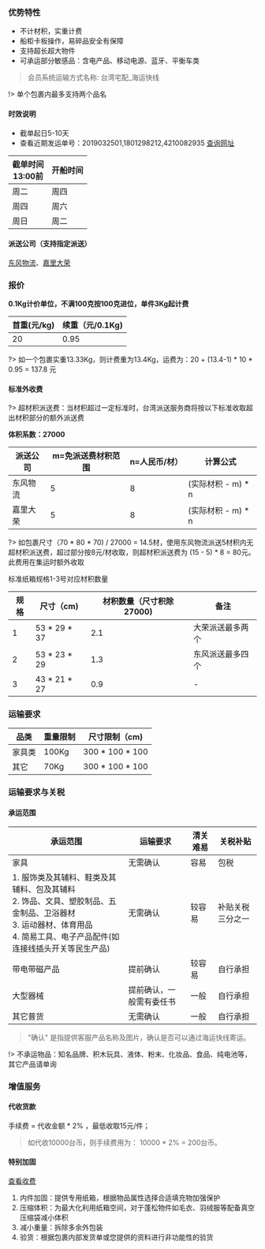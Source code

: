 ### 优势特性

- 不计材积，实重计费
- 船柜卡板操作，易碎品安全有保障
- 支持超长超大物件
- 可承运部分敏感品：含电产品、移动电源、蓝牙、平衡车类

> 会员系统运输方式名称: 台湾宅配_海运快线

!> 单个包裹内最多支持两个品名

#### 时效说明

- 截单起日5-10天
- 查看近期发运单号：2019032501,1801298212,4210082935 [查询网址](http://www.track-line.hk)

| 截单时间<br />13:00前 | 开船时间 |
|------------------|------|
| 周二               | 周四   |
| 周四               | 周六   |
| 周日               | 周二   |


#### 派送公司（支持指定派送）

[东风物流](http://220.135.157.10:8088/index)、[嘉里大荣](https://www.kerrytj.com/ZH/search/search_track.aspx)

### 报价
**0.1Kg计价单位，不满100克按100克进位，单件3Kg起计费**

| 首重(元/kg) | 续重（元/0.1Kg) |
|----------|-------------|
| 20       | 0.95        |


?> 如一个包裹实重13.33Kg，则计费重为13.4Kg，运费为：20 + (13.4-1) * 10 * 0.95 = 137.8 元

#### 标准外收费

?> 超材积派送费：当材积超过一定标准时，台湾派送服务商将按以下标准收取超出材积部分的额外派送费

**体积系数：27000**

| 派送公司 | m=免派送费材积范围 | n=人民币/材） | 计算公式         |
|------|------------|---------------------|--------------|
| 东风物流 | 5          | 8                  | (实际材积 - m) * n |
| 嘉里大荣 | 5          | 8                | (实际材积 - m) * n |


?> 如包裹尺寸（70 * 80 * 70)  / 27000 = 14.5材，使用东风物流派送5材积内无超材积派送费，超过部分按8元/材收取，则超材积派送费为 (15 - 5) * 8 = 80元。此费用在集运时额外收取

标准纸箱规格1-3号对应材积数量

| 规格 | 尺寸（cm)       | 材积数量（尺寸积除27000) | 备注       |
|----|--------------|-----------------|----------|
| 1  | 53 * 29 * 37 | 2.1             | 大荣派送最多两个 |
| 2  | 53 * 23 * 29 | 1.3             | 东风派送最多四个 |
| 3  | 43 * 21 * 27 | 0.9             | -        |

### 运输要求

| 品类  | 重量限制  | 尺寸限制（cm)        |
|-----|-------|-----------------|
| 家具类 | 100Kg | 300 * 100 * 100 |
| 其它  | 70Kg  | 300 * 100 * 100 |

### 运输要求与关税

#### 承运范围

| 承运范围                                                                                     | 运输要求         | 清关难易 | 关税补贴     |
|------------------------------------------------------------------------------------------|--------------|--------|----------|
| 家具                                                                                       | 无需确认         | 容易     | 包税       |
| 1. 服饰类及其辅料、鞋类及其辅料、包及其辅料<br />2. 饰品、文具、塑胶制品、五金制品、卫浴器材<br />3. 运动器材、体育用品<br />4. 简易工具、电子产品配件(如连接线插头开关等民生产品) | 无需确认         | 较容易    | 补贴关税三分之一 |
| 带电带磁产品                                                                                   | 提前确认         | 较容易    | 自行承担 |
| 大型器械                                                                                     | 提前确认，一般需有委任书 | 一般     | 自行承担     |
| 其它普货                                                                                     | 无需确认         | 一般     | 自行承担     |

> "确认" 是指提供客服产品名称及图片，确认是否可以通过海运快线寄运。

!> 不承运物品：知名品牌、积木玩具、液体、粉末、化妆品、食品、纯电池等，其它产品请单询

### 增值服务
#### 代收货款
手续费 = 代收金额 * 2% ，最低收取15元/件；

> 如代收10000台币，则手续费用为： 10000 * 2% = 200台币。
#### 特别加固
[查看收费](http://www.soarsq.com/add.html)

1. 内件加固：提供专用纸箱，根据物品属性选择合适填充物加强保护
2. 压缩体积：为最大化利用纸箱空间，对于蓬松物件如毛衣、羽绒服等配备真空压缩袋减小体积
3. 减小重量：拆除多余外包装
4. 验货：根据包裹内部发货单或您提供的资料进行非功能性的验货
